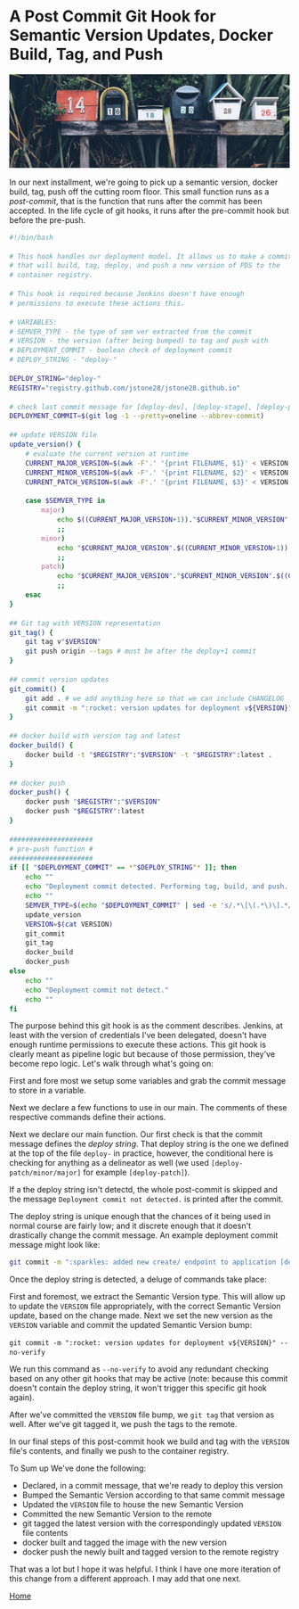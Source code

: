 # A Post Commit Git Hook for Semantic Version Updates, Docker Build, Tag, and Push

![post](../images/POSTCOMMIT.png)

In our next installment, we're going to pick up a semantic version, docker build, tag, push off the cutting room floor. This small function runs as a *post-commit*, that is the function that runs after the commit has been accepted. In the life cycle of git hooks, it runs after the pre-commit hook but before the pre-push.

```bash
#!/bin/bash

# This hook handles our deployment model. It allows us to make a commit
# that will build, tag, deploy, and push a new version of PDS to the
# container registry.

# This hook is required because Jenkins doesn't have enough
# permissions to execute these actions this.

# VARIABLES:
# SEMVER_TYPE - the type of sem ver extracted from the commit
# VERSION - the version (after being bumped) to tag and push with
# DEPLOYMENT_COMMIT - boolean check of deployment commit
# DEPLOY_STRING - "deploy-"

DEPLOY_STRING="deploy-"
REGISTRY="registry.github.com/jstone28/jstone28.github.io"

# check last commit message for [deploy-dev], [deploy-stage], [deploy-prod]
DEPLOYMENT_COMMIT=$(git log -1 --pretty=oneline --abbrev-commit)

## update VERSION file
update_version() {
    # evaluate the current version at runtime
    CURRENT_MAJOR_VERSION=$(awk -F'.' '{print FILENAME, $1}' < VERSION | awk '{$1=$1};1')
    CURRENT_MINOR_VERSION=$(awk -F'.' '{print FILENAME, $2}' < VERSION | awk '{$1=$1};1')
    CURRENT_PATCH_VERSION=$(awk -F'.' '{print FILENAME, $3}' < VERSION | awk '{$1=$1};1')

    case $SEMVER_TYPE in
        major)
            echo $((CURRENT_MAJOR_VERSION+1))."$CURRENT_MINOR_VERSION"."$CURRENT_PATCH_VERSION" > VERSION
            ;;
        minor)
            echo "$CURRENT_MAJOR_VERSION".$((CURRENT_MINOR_VERSION+1))."$CURRENT_PATCH_VERSION" > VERSION
            ;;
        patch)
            echo "$CURRENT_MAJOR_VERSION"."$CURRENT_MINOR_VERSION".$((CURRENT_PATCH_VERSION+1)) > VERSION
            ;;
    esac
}

## Git tag with VERSION representation
git_tag() {
    git tag v"$VERSION"
    git push origin --tags # must be after the deploy+1 commit
}

## commit version updates
git_commit() {
    git add . # we add anything here so that we can include CHANGELOG
    git commit -m ":rocket: version updates for deployment v${VERSION}" --no-verify
}

## docker build with version tag and latest
docker_build() {
    docker build -t "$REGISTRY":"$VERSION" -t "$REGISTRY":latest .
}

## docker push
docker_push() {
    docker push "$REGISTRY":"$VERSION"
    docker push "$REGISTRY":latest
}

#####################
# pre-push function #
#####################
if [[ "$DEPLOYMENT_COMMIT" == *"$DEPLOY_STRING"* ]]; then
    echo ""
    echo "Deployment commit detected. Performing tag, build, and push..."
    echo ""
    SEMVER_TYPE=$(echo "$DEPLOYMENT_COMMIT" | sed -e 's/.*\[\(.*\)\].*/\1/' | cut -f2- -d-)
    update_version
    VERSION=$(cat VERSION)
    git_commit
    git_tag
    docker_build
    docker_push
else
    echo ""
    echo "Deployment commit not detect."
    echo ""
fi
```

The purpose behind this git hook is as the comment describes. Jenkins, at least with the version of credentials I've been delegated, doesn't have enough runtime permissions to execute these actions. This git hook is clearly meant as pipeline logic but because of those permission, they've become repo logic. Let's walk through what's going on:

First and fore most we setup some variables and grab the commit message to store in a variable.

Next we declare a few functions to use in our main. The comments of these respective commands define their actions.

Next we declare our main function. Our first check is that the commit message defines the *deploy string*. That deploy string is the one we defined at the top of the file `deploy-` in practice, however, the conditional here is checking for anything as a delineator as well (we used `[deploy-patch/minor/major]` for example `[deploy-patch]`).

If a the deploy string isn't detectd, the whole post-commit is skipped and the message `Deployment commit not detected.` is printed after the commit.

The deploy string is unique enough that the chances of it being used in normal course are fairly low; and it discrete enough that it doesn't drastically change the commit message. An example deployment commit message might look like:

```bash
git commit -m ":sparkles: added new create/ endpoint to application [deploy-minor]"
```

Once the deploy string is detected, a deluge of commands take place:

First and foremost, we extract the Semantic Version type. This will allow up to update the `VERSION` file appropriately, with the correct Semantic Version update, based on the change made. Next we set the new version as the `VERSION` variable and commit the updated Semantic Version bump:

`git commit -m ":rocket: version updates for deployment v${VERSION}" --no-verify`

We run this command as `--no-verify` to avoid any redundant checking based on any other git hooks that may be active (note: because this commit doesn't contain the deploy string, it won't trigger this specific git hook again).

After we've committed the `VERSION` file bump, we `git tag` that version as well. After we've git tagged it, we push the tags to the remote.

In our final steps of this post-commit hook we build and tag with the `VERSION` file's contents, and finally we push to the container registry.

To Sum up We've done the following:

* Declared, in a commit message, that we're ready to deploy this version
* Bumped the Semantic Version according to that same commit message
* Updated the `VERSION` file to house the new Semantic Version
* Committed the new Semantic Version to the remote
* git tagged the latest version with the correspondingly updated `VERSION` file contents
* docker built and tagged the image with the new version
* docker push the newly built and tagged version to the remote registry

That was a lot but I hope it was helpful. I think I have one more iteration of this change from a different approach. I may add that one next.

[Home](../index.md)
